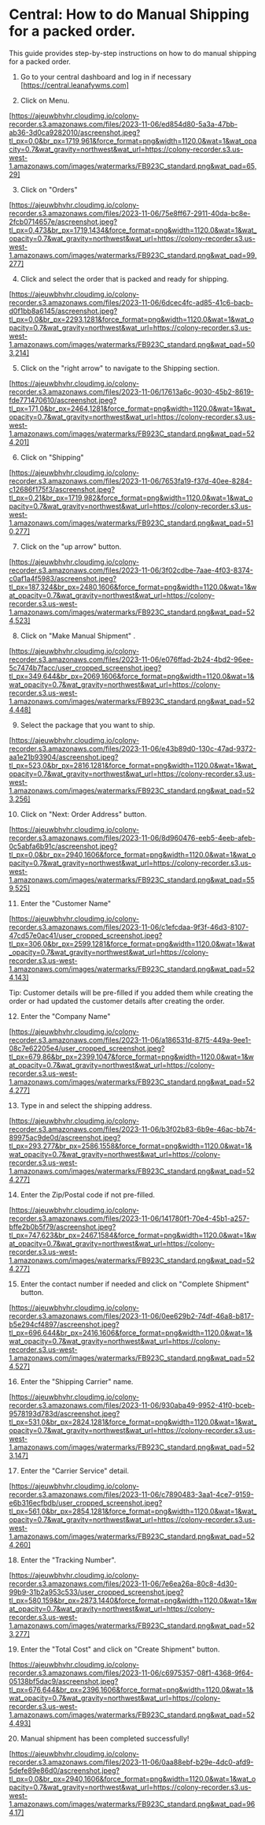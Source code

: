 # Central: How to do Manual Shipping for a packed order.


This guide provides step-by-step instructions on how to do manual shipping for a packed order.

1. Go to your central dashboard and log in if necessary [https://central.leanafywms.com]


2. Click on Menu.

[https://ajeuwbhvhr.cloudimg.io/colony-recorder.s3.amazonaws.com/files/2023-11-06/ed854d80-5a3a-47bb-ab36-3d0ca9282010/ascreenshot.jpeg?tl_px=0,0&br_px=1719,961&force_format=png&width=1120.0&wat=1&wat_opacity=0.7&wat_gravity=northwest&wat_url=https://colony-recorder.s3.us-west-1.amazonaws.com/images/watermarks/FB923C_standard.png&wat_pad=65,29]


3. Click on "Orders"

[https://ajeuwbhvhr.cloudimg.io/colony-recorder.s3.amazonaws.com/files/2023-11-06/75e8ff67-2911-40da-bc8e-2fcb0714657e/ascreenshot.jpeg?tl_px=0,473&br_px=1719,1434&force_format=png&width=1120.0&wat=1&wat_opacity=0.7&wat_gravity=northwest&wat_url=https://colony-recorder.s3.us-west-1.amazonaws.com/images/watermarks/FB923C_standard.png&wat_pad=99,277]


4. Click and select the order that is packed and ready for shipping.

[https://ajeuwbhvhr.cloudimg.io/colony-recorder.s3.amazonaws.com/files/2023-11-06/6dcec4fc-ad85-41c6-bacb-d0f1bb8a6145/ascreenshot.jpeg?tl_px=0,0&br_px=2293,1281&force_format=png&width=1120.0&wat=1&wat_opacity=0.7&wat_gravity=northwest&wat_url=https://colony-recorder.s3.us-west-1.amazonaws.com/images/watermarks/FB923C_standard.png&wat_pad=503,214]


5. Click on the "right arrow" to navigate to the Shipping section.

[https://ajeuwbhvhr.cloudimg.io/colony-recorder.s3.amazonaws.com/files/2023-11-06/17613a6c-9030-45b2-8619-fde771470610/ascreenshot.jpeg?tl_px=171,0&br_px=2464,1281&force_format=png&width=1120.0&wat=1&wat_opacity=0.7&wat_gravity=northwest&wat_url=https://colony-recorder.s3.us-west-1.amazonaws.com/images/watermarks/FB923C_standard.png&wat_pad=524,201]


6. Click on "Shipping"

[https://ajeuwbhvhr.cloudimg.io/colony-recorder.s3.amazonaws.com/files/2023-11-06/7653fa19-f37d-40ee-8284-c12686f175f3/ascreenshot.jpeg?tl_px=0,21&br_px=1719,982&force_format=png&width=1120.0&wat=1&wat_opacity=0.7&wat_gravity=northwest&wat_url=https://colony-recorder.s3.us-west-1.amazonaws.com/images/watermarks/FB923C_standard.png&wat_pad=510,277]


7. Click on the "up arrow" button.

[https://ajeuwbhvhr.cloudimg.io/colony-recorder.s3.amazonaws.com/files/2023-11-06/3f02cdbe-7aae-4f03-8374-c0af1a4f5983/ascreenshot.jpeg?tl_px=187,324&br_px=2480,1606&force_format=png&width=1120.0&wat=1&wat_opacity=0.7&wat_gravity=northwest&wat_url=https://colony-recorder.s3.us-west-1.amazonaws.com/images/watermarks/FB923C_standard.png&wat_pad=524,523]


8. Click on "Make Manual Shipment" .

[https://ajeuwbhvhr.cloudimg.io/colony-recorder.s3.amazonaws.com/files/2023-11-06/e076ffad-2b24-4bd2-96ee-5c7474b7facc/user_cropped_screenshot.jpeg?tl_px=349,644&br_px=2069,1606&force_format=png&width=1120.0&wat=1&wat_opacity=0.7&wat_gravity=northwest&wat_url=https://colony-recorder.s3.us-west-1.amazonaws.com/images/watermarks/FB923C_standard.png&wat_pad=524,448]


9. Select the package that you want to ship.

[https://ajeuwbhvhr.cloudimg.io/colony-recorder.s3.amazonaws.com/files/2023-11-06/e43b89d0-130c-47ad-9372-aa1e21b93904/ascreenshot.jpeg?tl_px=523,0&br_px=2816,1281&force_format=png&width=1120.0&wat=1&wat_opacity=0.7&wat_gravity=northwest&wat_url=https://colony-recorder.s3.us-west-1.amazonaws.com/images/watermarks/FB923C_standard.png&wat_pad=523,256]


10. Click on "Next: Order Address" button.

[https://ajeuwbhvhr.cloudimg.io/colony-recorder.s3.amazonaws.com/files/2023-11-06/8d960476-eeb5-4eeb-afeb-0c5abfa6b91c/ascreenshot.jpeg?tl_px=0,0&br_px=2940,1606&force_format=png&width=1120.0&wat=1&wat_opacity=0.7&wat_gravity=northwest&wat_url=https://colony-recorder.s3.us-west-1.amazonaws.com/images/watermarks/FB923C_standard.png&wat_pad=559,525]


11. Enter the "Customer Name"

[https://ajeuwbhvhr.cloudimg.io/colony-recorder.s3.amazonaws.com/files/2023-11-06/c1efcdaa-9f3f-46d3-8107-47cd57e0ac41/user_cropped_screenshot.jpeg?tl_px=306,0&br_px=2599,1281&force_format=png&width=1120.0&wat=1&wat_opacity=0.7&wat_gravity=northwest&wat_url=https://colony-recorder.s3.us-west-1.amazonaws.com/images/watermarks/FB923C_standard.png&wat_pad=524,143]


Tip: Customer details will be pre-filled if you added them while creating the order or had updated the customer details after creating the order.


12. Enter the "Company Name"

[https://ajeuwbhvhr.cloudimg.io/colony-recorder.s3.amazonaws.com/files/2023-11-06/a186531d-87f5-449a-9ee1-08c7e62205e4/user_cropped_screenshot.jpeg?tl_px=679,86&br_px=2399,1047&force_format=png&width=1120.0&wat=1&wat_opacity=0.7&wat_gravity=northwest&wat_url=https://colony-recorder.s3.us-west-1.amazonaws.com/images/watermarks/FB923C_standard.png&wat_pad=524,277]


13. Type in and select the shipping address.

[https://ajeuwbhvhr.cloudimg.io/colony-recorder.s3.amazonaws.com/files/2023-11-06/b3f02b83-6b9e-46ac-bb74-89975ac9de0d/ascreenshot.jpeg?tl_px=293,277&br_px=2586,1558&force_format=png&width=1120.0&wat=1&wat_opacity=0.7&wat_gravity=northwest&wat_url=https://colony-recorder.s3.us-west-1.amazonaws.com/images/watermarks/FB923C_standard.png&wat_pad=524,277]


14. Enter the Zip/Postal code if not pre-filled.

[https://ajeuwbhvhr.cloudimg.io/colony-recorder.s3.amazonaws.com/files/2023-11-06/141780f1-70e4-45b1-a257-bffe2b0b5f79/ascreenshot.jpeg?tl_px=747,623&br_px=2467,1584&force_format=png&width=1120.0&wat=1&wat_opacity=0.7&wat_gravity=northwest&wat_url=https://colony-recorder.s3.us-west-1.amazonaws.com/images/watermarks/FB923C_standard.png&wat_pad=524,277]


15. Enter the contact number if needed and click on "Complete Shipment" button.

[https://ajeuwbhvhr.cloudimg.io/colony-recorder.s3.amazonaws.com/files/2023-11-06/0ee629b2-74df-46a8-b817-b5e294cf4897/ascreenshot.jpeg?tl_px=696,644&br_px=2416,1606&force_format=png&width=1120.0&wat=1&wat_opacity=0.7&wat_gravity=northwest&wat_url=https://colony-recorder.s3.us-west-1.amazonaws.com/images/watermarks/FB923C_standard.png&wat_pad=524,527]


16. Enter the "Shipping Carrier" name.

[https://ajeuwbhvhr.cloudimg.io/colony-recorder.s3.amazonaws.com/files/2023-11-06/930aba49-9952-41f0-bceb-9578193d783d/ascreenshot.jpeg?tl_px=531,0&br_px=2824,1281&force_format=png&width=1120.0&wat=1&wat_opacity=0.7&wat_gravity=northwest&wat_url=https://colony-recorder.s3.us-west-1.amazonaws.com/images/watermarks/FB923C_standard.png&wat_pad=523,147]


17. Enter the "Carrier Service" detail.

[https://ajeuwbhvhr.cloudimg.io/colony-recorder.s3.amazonaws.com/files/2023-11-06/c7890483-3aa1-4ce7-9159-e6b316ecfbdb/user_cropped_screenshot.jpeg?tl_px=561,0&br_px=2854,1281&force_format=png&width=1120.0&wat=1&wat_opacity=0.7&wat_gravity=northwest&wat_url=https://colony-recorder.s3.us-west-1.amazonaws.com/images/watermarks/FB923C_standard.png&wat_pad=524,260]


18. Enter the "Tracking Number".

[https://ajeuwbhvhr.cloudimg.io/colony-recorder.s3.amazonaws.com/files/2023-11-06/7e6ea26a-80c8-4d30-99b9-31b2a953c533/user_cropped_screenshot.jpeg?tl_px=580,159&br_px=2873,1440&force_format=png&width=1120.0&wat=1&wat_opacity=0.7&wat_gravity=northwest&wat_url=https://colony-recorder.s3.us-west-1.amazonaws.com/images/watermarks/FB923C_standard.png&wat_pad=523,277]


19. Enter the "Total Cost" and click on "Create Shipment" button.

[https://ajeuwbhvhr.cloudimg.io/colony-recorder.s3.amazonaws.com/files/2023-11-06/c6975357-08f1-4368-9f64-05138bf5dac9/ascreenshot.jpeg?tl_px=676,644&br_px=2396,1606&force_format=png&width=1120.0&wat=1&wat_opacity=0.7&wat_gravity=northwest&wat_url=https://colony-recorder.s3.us-west-1.amazonaws.com/images/watermarks/FB923C_standard.png&wat_pad=524,493]


20. Manual shipment has been completed successfully!

[https://ajeuwbhvhr.cloudimg.io/colony-recorder.s3.amazonaws.com/files/2023-11-06/0aa88ebf-b29e-4dc0-afd9-5defe89e86d0/ascreenshot.jpeg?tl_px=0,0&br_px=2940,1606&force_format=png&width=1120.0&wat=1&wat_opacity=0.7&wat_gravity=northwest&wat_url=https://colony-recorder.s3.us-west-1.amazonaws.com/images/watermarks/FB923C_standard.png&wat_pad=964,17]